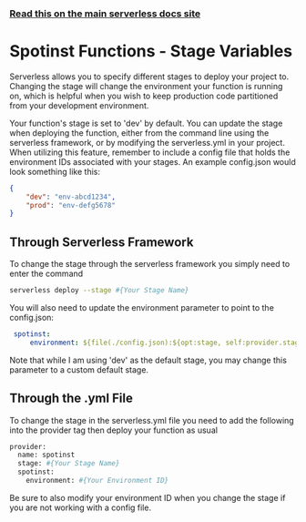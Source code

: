 <!--
title: Serverless Framework - Spotinst Functions Guide - Stage Variables
menuText: Stage Variables
menuOrder: 7
description: How to use the Stage Variables feature
layout: Doc
-->

<!-- DOCS-SITE-LINK:START automatically generated -->
### [Read this on the main serverless docs site](https://www.serverless.com/framework/docs/providers/spotinst/guide/credentials)
<!-- DOCS-SITE-LINK:END -->

# Spotinst Functions - Stage Variables

Serverless allows you to specify different stages to deploy your project to. Changing the stage will change the environment your function is running on, which is helpful when you wish to keep production code partitioned from your development environment.

Your function's stage is set to 'dev' by default. You can update the stage when deploying the function, either from the command line using the serverless framework, or by modifying the serverless.yml in your project. When utilizing this feature, remember to include a config file that holds the environment IDs associated with your stages. An example config.json would look something like this:
```json
{
    "dev": "env-abcd1234",
    "prod": "env-defg5678" 
}
```

## Through Serverless Framework
To change the stage through the serverless framework you simply need to enter the command

```bash
serverless deploy --stage #{Your Stage Name}
```
You will also need to update the environment parameter to point to the config.json:
```yaml
 spotinst:
     environment: ${file(./config.json):${opt:stage, self:provider.stage, 'dev'}}
```
Note that while I am using 'dev' as the default stage, you may change this parameter to a custom default stage.



## Through the .yml File

To change the stage in the serverless.yml file you need to add the following into the provider tag then deploy your function as usual

```bash
provider:
  name: spotinst
  stage: #{Your Stage Name}
  spotinst:
    environment: #{Your Environment ID}
```
Be sure to also modify your environment ID when you change the stage if you are not working with a config file.

